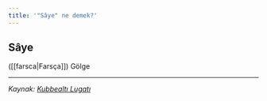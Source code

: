 ```yaml
---
title: '"Sâye" ne demek?'
---
```


## Sâye
([[farsca|Farsça]]) Gölge

---
*Kaynak: [Kubbealtı Lugatı](https://www.lugatim.com/s/saye)*